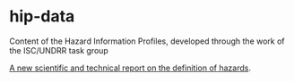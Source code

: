 # hip-data
Content of the Hazard Information Profiles, developed through the work of the ISC/UNDRR task group

[A new scientific and technical report on the definition of hazards](https://council.science/events/hazards-report/).
